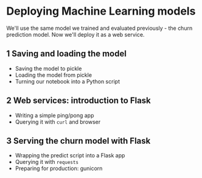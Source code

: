 #  Deploying Machine Learning models 

We'll use the same model we trained and evaluated
previously - the churn prediction model. Now we'll
deploy it as a web service.


## 1 Saving and loading the model

* Saving the model to pickle
* Loading the model from pickle
* Turning our notebook into a Python script

## 2 Web services: introduction to Flask

* Writing a simple ping/pong app
* Querying it with `curl` and browser

## 3 Serving the churn model with Flask

* Wrapping the predict script into a Flask app
* Querying it with `requests` 
* Preparing for production: gunicorn
